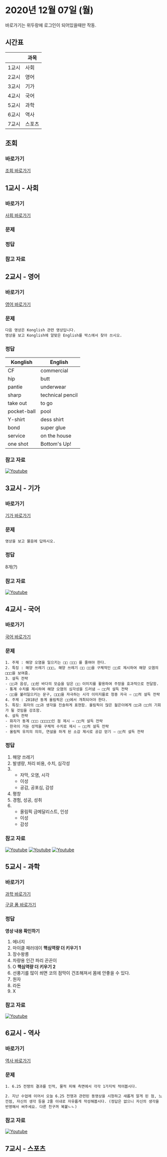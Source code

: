 # 2020년 12월 07일 (월)

바로가기는 위두랑에 로그인이 되어있을때만 작동.

## 시간표
|    |과목|
|----|---|
|1교시|사회|
|2교시|영어|
|3교시|기가|
|4교시|국어|
|5교시|과학|
|6교시|역사|
|7교시|스포츠|

## 조회
### 바로가기
[조회 바로가기](https://rang.edunet.net/class/G000364114/classNotifyView.do?pageNo=1&notifySequence=302826)

## 1교시 - 사회
### 바로가기
[사회 바로가기](https://rang.edunet.net/class/G000328284/hmwkppList.do?hmwkSeq=0000000&hmwkTypeCd=ALL)
### 문제
### 정답
### 참고 자료

## 2교시 - 영어
### 바로가기
[영어 바로가기](https://rang.edunet.net/class/G000325221/hmwkppList.do?hmwkSeq=722215&hmwkTypeCd=ALL)
### 문제
```
다음 영상은 Konglish 관련 영상입니다.
영상을 보고 Konglish에 알맞은 English를 박스에서 찾아 쓰시오.
```
### 정답
| Konglish  | English  |
|-----------|----------|
|CF         |commercial|
|hip        |butt      |
|pantie     |underwear |
|sharp      |technical pencil|
|take out   |to go|
|pocket-ball|pool      |
|Y-shirt    |dess shirt|
|bond       |super glue |
|service    |on the house|
|one shot   |Bottom's Up!|
### 참고 자료
[![Youtube](http://img.youtube.com/vi/xyDayUOmeD0/0.jpg)](https://www.youtube.com/embed/xyDayUOmeD0 "Youtube")

## 3교시 - 기가
### 바로가기
[기가 바로가기](https://rang.edunet.net/class/G000367106/hmwkppList.do?hmwkSeq=725317&hmwkTypeCd=ALL)
### 문제
```
영상을 보고 물음에 답하시오.
```
### 정답
8개(?)
### 참고 자료
[![Youtube](http://img.youtube.com/vi/kK_dZ1jqbPc/0.jpg)](https://www.youtube.com/embed/kK_dZ1jqbPc "Youtube")

## 4교시 - 국어
### 바로가기
[국어 바로가기](https://rang.edunet.net/class/G000323851/hmwkppList.do?hmwkSeq=725033&hmwkTypeCd=ALL)
### 문제
```
1. 주제 : 해양 오염을 일으키는 □□ □□□ 를 줄여야 한다.
2. 특징 : 해양 쓰레기 □□□, 해양 쓰레기 □□ □□을 구체적인 □□로 제시하여 해양 오염의 □□□을 보여줌.
3. 설득 전략
- □□과 음성, □□된 바다의 모습을 담은 □□ 이미지를 활용하여 주장을 효과적으로 전달함.
- 통계 수치를 제시하여 해양 오염의 심각성을 드러냄 ⇨ □□적 설득 전략
- □□을 불러일으키는 문구, □□□을 자극하는 시각 이미지를로 청중 자극 ⇨ □□적 설득 전략
4. 주제 : 2018년 동계 올림픽은 □□에서 개최되어야 한다.
5. 특징: 화자의 □□과 생각을 진솔하게 표현함. 올림픽이 많은 젊은이에게 □□과 □□의 기회가 될 것임을 강조함.
6. 설득 전략
- 화자가 동계 □□□ □□□□□인 점 제시 ⇨ □□적 설득 전략
- 한국이 거둔 성적을 구체적 수치로 제시 ⇨ □□적 설득 전략
- 올림픽 유치의 의의, 연설을 하게 된 소감 제시로 공감 얻기 ⇨ □□적 설득 전략
```
### 정답
1. 해양 쓰레기
2. 발생량, 처리 비용, 수치, 심각성
3. - 자막, 오염, 시각
   - 이성
   - 공감, 공포심, 감성
4. 평창
5. 경험, 성공, 성취
6. - 올림픽 금메달리스트, 인성
   - 이성
   - 감성
### 참고 자료
[![Youtube](http://img.youtube.com/vi/fA3mVMPJSjQ/0.jpg)](https://www.youtube.com/embed/fA3mVMPJSjQ "Youtube")
[![Youtube](http://img.youtube.com/vi/SvjqCA-JK8M/0.jpg)](https://www.youtube.com/embed/SvjqCA-JK8M "Youtube")
[![Youtube](http://img.youtube.com/vi/bZwSQIGxnno/0.jpg)](https://www.youtube.com/embed/bZwSQIGxnno "Youtube")

## 5교시 - 과학
### 바로가기
[과학 바로가기](https://rang.edunet.net/class/G000325054/hmwkppList.do?hmwkSeq=725327&hmwkTypeCd=ALL)

[구글 폼 바로가기](https://forms.gle/4obHMLKBB62e9pEK9)
### 정답
__영상 내용 확인하기__
1. 에너지
2. 마이클 패러데이
__핵심역량 더 키우기 1__
1. 장수왕릉
2. 차량용 인간 파리 끈끈이
3. O
__핵심역량 더 키우기 2__
1. 선풍기를 많이 쐬면 코의 점막이 건조해져서 몸에 안좋을 수 있다.
2. 원자
3. 라돈
4. X
### 참고 자료
[![Youtube](http://img.youtube.com/vi/IrrCVPH5erI/0.jpg)](https://www.youtube.com/embed/IrrCVPH5erI "Youtube")

## 6교시 - 역사
### 바로가기
[역사 바로가기](https://rang.edunet.net/class/G000325407/hmwkppList.do?hmwkSeq=717319&hmwkTypeCd=ALL)
### 문제
```
1. 6.25 전쟁의 결과를 인적, 물적 피해 측면에서 각각 1가지씩 적어봅시다.

2. 지난 수업에 이어서 오늘 6.25 전쟁과 관련된 동영상을 시청하고 새롭게 알게 된 점, 느낀점, 자신의 생각 등을 2줄 이내로 자유롭게 작성해봅시다. (정답은 없으니 자신의 생각을 반영해서 써주세요. 다른 친구꺼 복붙ㄴㄴ)
```
### 참고 자료
[![Youtube](http://img.youtube.com/vi/Gs-g-jamDpA/0.jpg)](https://www.youtube.com/embed/Gs-g-jamDpA "Youtube")

## 7교시 - 스포츠
